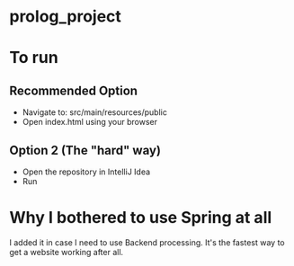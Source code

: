# prolog_project
# To run
## Recommended Option
- Navigate to: src/main/resources/public
- Open index.html using your browser

## Option 2 (The "hard" way)
- Open the repository in IntelliJ Idea
- Run

# Why I bothered to use Spring at all
I added it in case I need to use Backend processing. It's the fastest way to get a website working after all.
